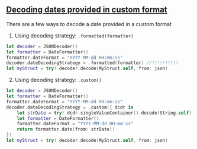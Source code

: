 ## [Decoding dates provided in custom format](https://stackoverflow.com/questions/44682626/swifts-jsondecoder-with-multiple-date-formats-in-a-json-string)

There are a few ways to decode a date provided in a custom format

1. Using decoding strategy: `.formatted(formatter)`
```swift
let decoder = JSONDecoder()
let formatter = DateFormatter()
formatter.dateFormat = "YYYY-MM-dd HH:mm:ss"
decoder.dateDecodingStrategy = .formatted(formatter) //!!!!!!!!!!
let myStruct = try! decoder.decode(MyStruct.self, from: json)
```

2. Using decoding strategy: `.custom()`
```swift
let decoder = JSONDecoder()
let formatter = DateFormatter()
formatter.dateFormat = "YYYY-MM-dd HH:mm:ss"
decoder.dateDecodingStrategy = .custom({ dcdr in
    let strDate = try! dcdr.singleValueContainer().decode(String.self)
    let formatter = DateFormatter()
    formatter.dateFormat = "YYYY-MM-dd HH:mm:ss"
    return formatter.date(from: strDate)!
})
let myStruct = try! decoder.decode(MyStruct.self, from: json)
```
